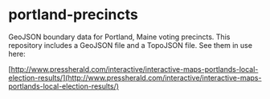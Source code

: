 # portland-precincts
GeoJSON boundary data for Portland, Maine voting precincts.
This repository includes a GeoJSON file and a TopoJSON file. See them in use here:

[http://www.pressherald.com/interactive/interactive-maps-portlands-local-election-results/](http://www.pressherald.com/interactive/interactive-maps-portlands-local-election-results/)

